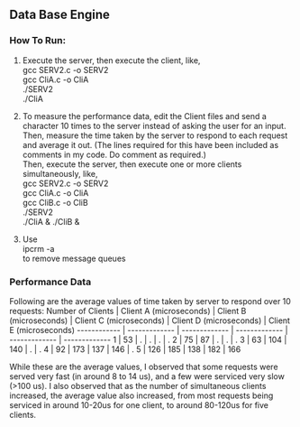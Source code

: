 ## Data Base Engine

### How To Run:

1. Execute the server, then execute the client, like,<br />
gcc SERV2.c -o SERV2<br />
gcc CliA.c -o CliA<br />
./SERV2<br />
./CliA<br />

2. To measure the performance data, edit the Client files and send a character 10 times to the server instead of asking the user for an input. Then, measure the time taken by the server to respond to each request and average it out. (The lines required for this have been included as comments in my code. Do comment as required.)<br />
Then, execute the server, then execute one or more clients simultaneously, like, <br />
gcc SERV2.c -o SERV2<br />
gcc CliA.c -o CliA<br />
gcc CliB.c -o CliB<br />
./SERV2<br />
./CliA & ./CliB &<br />

3. Use <br />
ipcrm -a <br />
to remove message queues<br />

### Performance Data

Following are the average values of time taken by server to respond over 10 requests:
Number of Clients | Client A (microseconds) | Client B (microseconds) | Client C (microseconds) | Client D (microseconds) | Client E (microseconds)
------------ | ------------- | ------------- | ------------- | ------------- | -------------
1 | 53 | . | . | . | .
2 | 75 | 87 | . | . | .
3 | 63 | 104 | 140 | . | .
4 | 92 | 173 | 137 | 146 | .
5 | 126 | 185 | 138 | 182 | 166

While these are the average values, I observed that some requests were served very fast (in around 8 to 14 us), and a few were serviced very slow (>100 us). I also observed that as the number of simultaneous clients increased, the average value also increased, from most requests being serviced in around 10-20us for one client, to around 80-120us for five clients.
